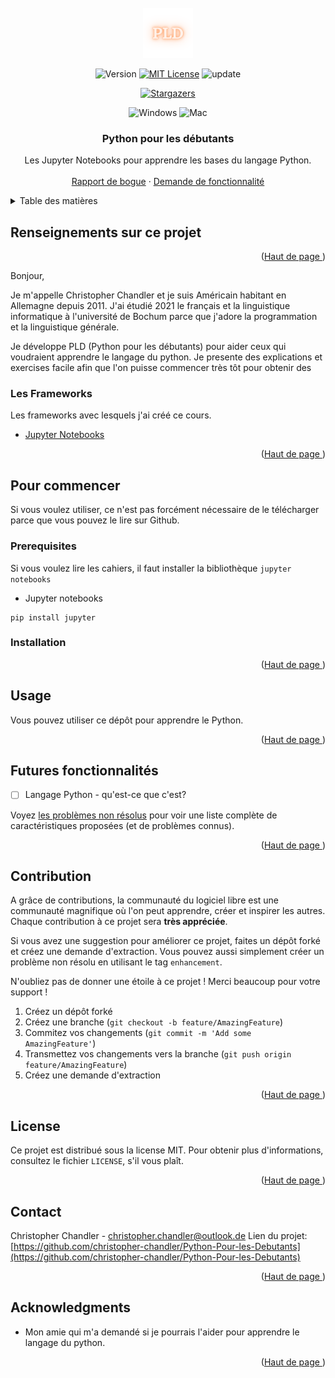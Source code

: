 <div id="top"></div>

<!-- PROJECT SHIELDS -->

<!-- PROJECT LOGO -->
<br />
<div align="center">
  <a href="https://github.com/christopher-chandler/Python-Pour-les-Debutants">
    <img src="img/logo.png" alt="Logo" width="80" height="80">
  </a>

![Version][Version-shield]  [![MIT License][license-shield]][license-url] ![update][update-shield]

[![Stargazers][stars-shield]][stars-url]

![Windows][windows-shield] ![Mac][Mac-shield]


<h3 align="center">Python pour les débutants</h3>

  <p align="center">
    Les Jupyter Notebooks pour apprendre les bases du langage Python.
    <br />
    <br />
    <a href="https://github.com/christopher-chandler/Python-Pour-les-Debutants/issues">Rapport de bogue</a>
    ·
    <a href="https://github.com/christopher-chandler/Python-Pour-les-Debutants/issues">Demande de fonctionnalité</a>
  </p>
</div>

<!-- TABLE OF CONTENTS -->
<details>
<summary>Table des matières</summary>
  
<ol>
    <li>
      <a href="#Renseignements-sur-ce-projet">Renseignements sur ce projet</a>
      <ul>
        <li><a href="#Les-Frameworks">Les Frameworks</a></li>
      </ul>
    </li>
    <li>
      <a href="#Pour-commencer">Pour commencer</a>
      <ul>
        <li><a href="#Prerequisites">Prerequisites</a></li>
        <li><a href="#Installation">Installation</a></li>
      </ul>
    </li>
    <li><a href="#Usage">Usage</a></li>
    <li><a href="#Futures fonctionnalités">Futures fonctionnalités</a></li>
    <li><a href="#Contribution">Contribution</a></li>
    <li><a href="#License">License</a></li>
    <li><a href="#Contact">Contact</a></li>
    <li><a href="#Acknowledgments">Acknowledgments</a></li>
  
</ol>

</details>

<!-- ABOUT THE PROJECT -->
## Renseignements sur ce projet

<div align="center">
  <a href="https://github.com/christopher-chandler/Python-Pour-les-Debutants">
   </a>
</div>
<p align="right">(<a href="#top">Haut de page </a>)</p>

Bonjour, 

Je m'appelle Christopher Chandler et je suis Américain habitant en Allemagne 
depuis 2011. J'ai étudié 2021 le français et la linguistique informatique à 
l'université de Bochum parce que j'adore la programmation et la linguistique
générale. 

Je développe PLD (Python pour les débutants) pour aider ceux qui 
voudraient apprendre le langage du python. Je presente des explications
et exercises facile afin que l'on puisse commencer très tôt pour obtenir
des 


### Les Frameworks

Les frameworks avec lesquels j'ai créé ce cours. 
* [Jupyter Notebooks](https://jupyter.org/)
 

<p align="right">(<a href="#top">Haut de page </a>)</p>


<!-- GETTING STARTED -->
## Pour commencer

Si vous voulez utiliser, ce n'est pas forcément nécessaire de le télécharger
parce que vous pouvez le lire sur Github. 

### Prerequisites

Si vous voulez lire les cahiers, il faut installer la bibliothèque `jupyter notebooks`

* Jupyter notebooks
```
pip install jupyter
 ```

### Installation

 

<p align="right">(<a href="#top">Haut de page </a>)</p>



<!-- USAGE EXAMPLES -->
## Usage

Vous pouvez utiliser ce dépôt pour apprendre le Python. 

<p align="right">(<a href="#top">Haut de page </a>)</p>


<!-- ROADMAP -->
## Futures fonctionnalités

- [ ] Langage Python - qu'est-ce que c'est?

Voyez [les problèmes non résolus](https://github.com/christopher-chandler/Python-Pour-les-Debutants/issues) 
pour voir une liste complète de caractéristiques proposées (et de problèmes connus).

<p align="right">(<a href="#top">Haut de page </a>)</p>


<!-- CONTRIBUTING -->
## Contribution

A grâce de contributions, la communauté du logiciel libre est une communauté 
magnifique où l'on peut apprendre, créer et inspirer les autres. Chaque 
contribution à ce projet sera **très appréciée**. 

Si vous avez une suggestion pour améliorer ce projet, faites un 
dépôt forké et créez une demande d'extraction. Vous pouvez aussi simplement créer 
un problème non résolu en utilisant le tag `enhancement`. 

N'oubliez pas de donner une étoile à ce projet ! Merci beaucoup pour votre 
support !


1. Créez un dépôt forké
2. Créez une branche (`git checkout -b feature/AmazingFeature`)
3. Commitez vos changements (`git commit -m 'Add some AmazingFeature'`)
4. Transmettez vos changements vers la branche (`git push origin feature/AmazingFeature`)
5. Créez une demande d'extraction

<p align="right">(<a href="#top">Haut de page </a>)</p>


<!-- LICENSE -->
## License

Ce projet est distribué sous la license MIT. Pour obtenir plus d'informations, 
consultez le fichier `LICENSE`, s'il vous plaît. 

<p align="right">(<a href="#top">Haut de page </a>)</p>


<!-- CONTACT -->
## Contact

Christopher Chandler - christopher.chandler@outlook.de
Lien du projet: [https://github.com/christopher-chandler/Python-Pour-les-Debutants](https://github.com/christopher-chandler/Python-Pour-les-Debutants)

<p align="right">(<a href="#top">Haut de page </a>)</p>


<!-- ACKNOWLEDGMENTS -->
## Acknowledgments

* Mon amie qui m'a demandé si je pourrais l'aider pour apprendre le langage du python. 

<p align="right">(<a href="#top">Haut de page </a>)</p>

<!-- MARKDOWN LINKS & IMAGES -->
<!-- https://www.markdownguide.org/basic-syntax/#reference-style-links -->

[contributors-shield]: https://img.shields.io/github/contributors/christopher-chandler/Python-Pour-les-Debutants?color=green&logoColor=%20
[contributors-url]: https://github.com/christopher-chandler/Python-Pour-les-Debutants/graphs/contributors


[stars-shield]: https://img.shields.io/github/stars/christopher-chandler/Python-Pour-les-Debutants?logoColor=yellow&style=social
[stars-url]: https://github.com/christopher-chandler/Python-Pour-les-Debutants/stargazers


[license-shield]: https://img.shields.io/github/license/christopher-chandler/Python-Pour-les-Debutants?color=yellow
[license-url]: https://github.com/christopher-chandler/Python-Pour-les-Debutants/blob/master/LICENSE


[download-shield]: https://img.shields.io/github/downloads/christopher-chandler/Python-Pour-les-Debutants/total
[windows-shield]: https://img.shields.io/badge/Windows-Tested-purple 
[mac-shield]: https://img.shields.io/badge/Mac-Tested-purple
[version-shield]: https://img.shields.io/badge/Version-0.0.1-brightgreen
[update-shield]: https://img.shields.io/badge/Last_Updated-Mars_2022-blue